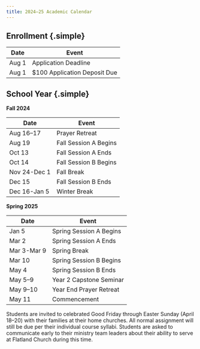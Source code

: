```yaml
---
title: 2024–25 Academic Calendar
---
```


## Enrollment {.simple}

| Date  | Event                        |
| ----- | ---------------------------- |
| Aug 1 | Application Deadline         |
| Aug 1 | $100 Application Deposit Due |

## School Year {.simple}

**Fall 2024**

| Date         | Event                 |
| ------------ | --------------------- |
| Aug 16–17    | Prayer Retreat        |
| Aug 19       | Fall Session A Begins |
| Oct 13       | Fall Session A Ends   |
| Oct 14       | Fall Session B Begins |
| Nov 24-Dec 1 | Fall Break            |
| Dec 15       | Fall Session B Ends   |
| Dec 16-Jan 5 | Winter Break          |

**Spring 2025**

| Date        | Event                   |
| ----------- | ----------------------- |
| Jan 5       | Spring Session A Begins |
| Mar 2       | Spring Session A Ends   |
| Mar 3-Mar 9 | Spring Break            |
| Mar 10      | Spring Session B Begins |
| May 4       | Spring Session B Ends   |
| May 5–9     | Year 2 Capstone Seminar |
| May 9–10    | Year End Prayer Retreat |
| May 11      | Commencement            |

Students are invited to celebrated Good Friday through Easter Sunday (April 18–20) with their families at their home churches. All normal assignment will still be due per their individual course syllabi. Students are asked to communicate early to their ministry team leaders about their ability to serve at Flatland Church during this time.
